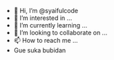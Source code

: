 - 👋 Hi, I’m @syaifulcode
- 👀 I’m interested in ...
- 🌱 I’m currently learning ...
- 💞️ I’m looking to collaborate on ...
- 📫 How to reach me ...
- Gue suka bubidan

<!---
syaifulcode/syaifulcode is a ✨ special ✨ repository because its `README.md` (this file) appears on your GitHub profile.
You can click the Preview link to take a look at your changes.
--->
